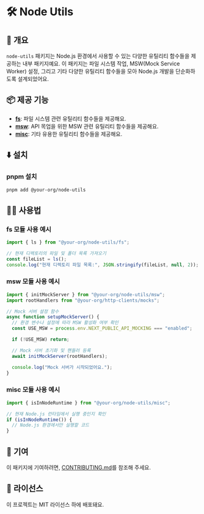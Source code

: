 # 🛠️ Node Utils

## 📖 개요

`node-utils` 패키지는 Node.js 환경에서 사용할 수 있는 다양한 유틸리티 함수들을 제공하는 내부 패키지예요. 이 패키지는 파일 시스템 작업, MSW(Mock Service Worker) 설정, 그리고 기타 다양한 유틸리티 함수들을 모아 Node.js 개발을 단순화하도록 설계되었어요.

## 📦 제공 기능

- **[fs](./src/fs)**: 파일 시스템 관련 유틸리티 함수들을 제공해요.
- **[msw](./src/msw)**: API 목업을 위한 MSW 관련 유틸리티 함수들을 제공해요.
- **[misc](./src/misc)**: 기타 유용한 유틸리티 함수들을 제공해요.

## ⬇️ 설치

### pnpm 설치

```bash
pnpm add @your-org/node-utils
```

## 🧑‍💻 사용법

### fs 모듈 사용 예시

```typescript
import { ls } from "@your-org/node-utils/fs";

// 현재 디렉토리의 파일 및 폴더 목록 가져오기
const fileList = ls();
console.log("현재 디렉토리 파일 목록:", JSON.stringify(fileList, null, 2));
```

### msw 모듈 사용 예시

```typescript
import { initMockServer } from "@your-org/node-utils/msw";
import rootHandlers from "@your-org/http-clients/mocks";

// Mock 서버 설정 함수
async function setupMockServer() {
  // 환경 변수나 설정에 따라 MSW 활성화 여부 확인
  const USE_MSW = process.env.NEXT_PUBLIC_API_MOCKING === "enabled";

  if (!USE_MSW) return;

  // Mock 서버 초기화 및 핸들러 등록
  await initMockServer(rootHandlers);

  console.log("Mock 서버가 시작되었어요.");
}
```

### misc 모듈 사용 예시

```typescript
import { isInNodeRuntime } from "@your-org/node-utils/misc";

// 현재 Node.js 런타임에서 실행 중인지 확인
if (isInNodeRuntime()) {
  // Node.js 환경에서만 실행할 코드
}
```

## 🤝 기여

이 패키지에 기여하려면, [CONTRIBUTING.md](../CONTRIBUTING.md)를 참조해 주세요.

## 📜 라이선스

이 프로젝트는 MIT 라이선스 하에 배포돼요.
